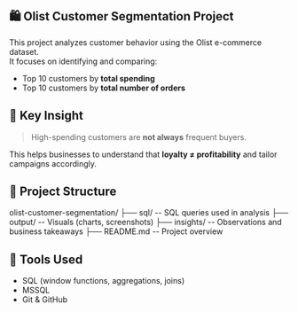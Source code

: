 ## 🛍️ Olist Customer Segmentation Project

This project analyzes customer behavior using the Olist e-commerce dataset.  
It focuses on identifying and comparing:

- Top 10 customers by **total spending**
- Top 10 customers by **total number of orders**

## 📌 Key Insight
> High-spending customers are **not always** frequent buyers.

This helps businesses to understand that **loyalty ≠ profitability** and tailor campaigns accordingly.

## 📂 Project Structure

olist-customer-segmentation/
├── sql/ -- SQL queries used in analysis
├── output/ -- Visuals (charts, screenshots)
├── insights/ -- Observations and business takeaways
├── README.md -- Project overview


## 🧰 Tools Used
- SQL (window functions, aggregations, joins)
- MSSQL
- Git & GitHub